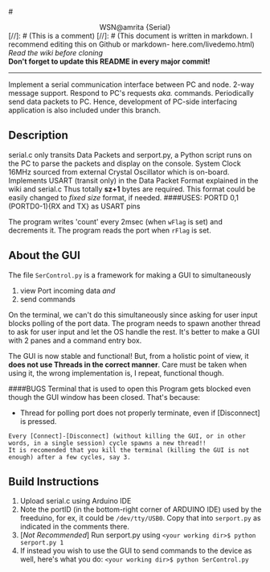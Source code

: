 #<center>WSN@amrita {Serial}</center>
[//]: # (This is a comment)
[//]: # (This document is written in markdown. I recommend editing this on Github or markdown- here.com/livedemo.html)
*Read the wiki before cloning*  
**Don't forget to update this README in every major commit!**

---
Implement a serial communication interface between PC and node. 2-way message support. Respond to PC's requests *aka.* commands. Periodically send data packets to PC.
Hence, development of PC-side interfacing application is also included under this branch.

Description
--------------
serial.c only transits Data Packets and serport.py, a Python script runs on the PC to parse the packets and display on the console.
System Clock 16MHz sourced from external Crystal Oscillator  which is on-board.
Implements USART (transit only) in the Data Packet Format explained in the wiki and serial.c
Thus totally **sz+1** bytes are required.
This format could be easily changed to *fixed size* format, if needed.
####USES:
  PORTD 0,1 (PORTD0-1){RX and TX}
  as USART pins

The program writes 'count' every 2msec (when `wFlag` is set) and decrements it.
The program reads the port when `rFlag` is set.

About the GUI
--------------
The file `SerControl.py` is a framework for making a GUI to simultaneously

1. view Port incoming data *and*
2. send commands

On the terminal, we can't do this simultaneously since asking for user input blocks polling of the port data. The program needs to spawn another thread to ask for user input and let the OS handle the rest.
It's better to make a GUI with 2 panes and a command entry box.

The GUI is now stable and functional! But, from a holistic point of view, it **does not use Threads in the correct manner**. Care must be taken when using it, the wrong implementation is, I repeat, functional though.

####BUGS
Terminal that is used to open this Program gets blocked even though the GUI window has been closed. That's because:

- Thread for polling port does not properly terminate, even if [Disconnect] is pressed.
```
Every [Connect]-[Disconnect] (without killing the GUI, or in other words, in a single session) cycle spawns a new thread!!
It is recomended that you kill the terminal (killing the GUI is not enough) after a few cycles, say 3.
```


Build Instructions
-------------------
1. Upload serial.c using Arduino IDE
2. Note the portID (in the bottom-right corner of ARDUINO IDE) used by the freeduino, for ex, it could be `/dev/tty/USB0`.
   Copy that into `serport.py` as indicated in the comments there.
3. [*Not Recommended*]
    Run serport.py using
    `<your working dir>$ python serport.py 1`
4. If instead you wish to use the GUI to send commands to the device as well, here's what you do:
    `<your working dir>$ python SerControl.py`
    
